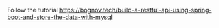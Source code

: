 Follow the tutorial https://bognov.tech/build-a-restful-api-using-spring-boot-and-store-the-data-with-mysql
